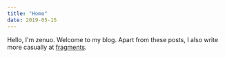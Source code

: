 ```yaml
---
title: "Home"
date: 2019-05-15
---
```


Hello, I'm zenuo. Welcome to my blog. Apart from these posts, I also
write more casually at [fragments](/fragments).
